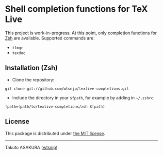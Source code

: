 # Shell completion functions for TeX Live

This project is work-in-progress. At this point, only completion functions for [Zsh](https://www.zsh.org/) are available. Supported commands are:

- `tlmgr`
- `texdoc`

## Installation (Zsh)

* Clone the repository:

```
git clone git://github.com/wtsnjp/texlive-completions.git
```

* Include the directory in your `$fpath`, for example by adding in `~/.zshrc`:

```
fpath=(path/to/texlive-completions/zsh $fpath)
```

## License

This package is distributed under [the MIT license](./LICENSE).

---

Takuto ASAKURA ([wtsnjp](https://github.com/wtsnjp))
